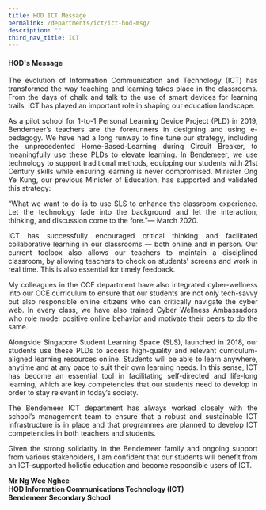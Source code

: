```yaml
---
title: HOD ICT Message
permalink: /departments/ict/ict-hod-msg/
description: ""
third_nav_title: ICT
---
```

#### HOD's Message
<p style="text-align:justify">The evolution of Information Communication and Technology (ICT) has transformed the way teaching and learning takes place in the classrooms. From the days of chalk and talk to the use of smart devices for learning trails, ICT has played an important role in shaping our education landscape.</p>

<p style="text-align:justify">As a pilot school for 1-to-1 Personal Learning Device Project (PLD) in 2019, Bendemeer’s teachers are the forerunners in designing and using e-pedagogy. We have had a long runway to fine tune our strategy, including the unprecedented Home-Based-Learning during Circuit Breaker, to meaningfully use these PLDs to elevate learning. In Bendemeer, we use technology to support traditional methods, equipping our students with 21st Century skills while ensuring learning is never compromised. Minister Ong Ye Kung, our previous Minister of Education, has supported and validated this strategy:</p>

<p style="text-align:justify">“What we want to do is to use SLS to enhance the classroom experience. Let the technology fade into the background and let the interaction, thinking, and discussion come to the fore.”— March 2020.</p>

<p style="text-align:justify">ICT has successfully encouraged critical thinking and facilitated collaborative learning in our classrooms — both online and in person. Our current toolbox also allows our teachers to maintain a disciplined classroom, by allowing teachers to check on students’ screens and work in real time. This is also essential for timely feedback.</p>

<p style="text-align:justify">My colleagues in the CCE department have also integrated cyber-wellness into our CCE curriculum to ensure that our students are not only tech-savvy but also responsible online citizens who can critically navigate the cyber web. In every class, we have also trained Cyber Wellness Ambassadors who role model positive online behavior and motivate their peers to do the same.</p>

<p style="text-align:justify">Alongside Singapore Student Learning Space (SLS), launched in 2018, our students use these PLDs to access high-quality and relevant curriculum-aligned learning resources online. Students will be able to learn anywhere, anytime and at any pace to suit their own learning needs. In this sense, ICT has become an essential tool in facilitating self-directed and life-long learning, which are key competencies that our students need to develop in order to stay relevant in today’s society.</p>

<p style="text-align:justify">The Bendemeer ICT department has always worked closely with the school’s management team to ensure that a robust and sustainable ICT infrastructure is in place and that programmes are planned to develop ICT competencies in both teachers and students.</p>

<p style="text-align:justify">Given the strong solidarity in the Bendemeer family and ongoing support from various stakeholders, I am confident that our students will benefit from an ICT-supported holistic education and become responsible users of ICT.</p>

**Mr Ng Wee Nghee**<br>
**HOD Information Communications Technology (ICT)**<br>
**Bendemeer Secondary School**
